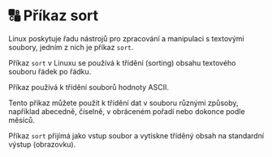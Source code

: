 # 🔠 Příkaz sort

Linux poskytuje řadu nástrojů pro zpracování a manipulaci s textovými soubory, jedním z nich je příkaz ```sort```.  

Příkaz ```sort``` v Linuxu se používá k třídění (sorting) obsahu textového souboru řádek po řádku.  

Příkaz používá k třídění souborů hodnoty ASCII.  

Tento příkaz můžete použít k třídění dat v souboru různými způsoby, například abecedně, číselně, v obráceném pořadí nebo dokonce podle měsíců.  

Příkaz ```sort``` přijímá jako vstup soubor a vytiskne tříděný obsah na standardní výstup (obrazovku).